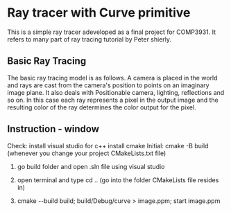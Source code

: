 # Ray tracer with Curve primitive
This is a simple ray tracer adeveloped as a final project for COMP3931. 
It refers to many part of ray tracing tutorial by Peter shierly. 

## Basic Ray Tracing
The basic ray tracing model is as follows. A camera is placed in the world and rays are cast from the camera's position to points on an imaginary image plane. It also deals with Positionable camera, lighting, reflections and so on. In this case each ray represents a pixel in the output image and the resulting color of the ray determines the color output for the pixel. 
 
## Instruction - window  
Check:
  install visual studio for c++ 
  install cmake 
Initial:
 cmake -B build  (whenever you change your project CMakeLists.txt file)

1. go build folder and open .sln file using visual studio
  
3. open terminal and type cd .. (go into the folder CMakeLists file resides in)

4. cmake --build build; build/Debug/curve > image.ppm; start image.ppm
